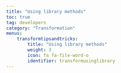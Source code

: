 ```yaml
---
title: "Using library methods"
toc: true
tag: developers
category: "Transformation"
menus: 
    transformtipsandtricks:
        title: "Using library methods"
        weight: 3
        icon: fa fa-file-word-o
        identifier: transformusinglibrary
---
```

